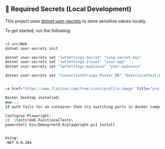 ## 🔐 Required Secrets (Local Development)

This project uses [dotnet user-secrets](https://learn.microsoft.com/en-us/aspnet/core/security/app-secrets) to store sensitive values locally.

To get started, run the following:

```bash

cd src/Web
dotnet user-secrets init

dotnet user-secrets set "JwtSettings:Secret" "long-secret-key"
dotnet user-secrets set "JwtSettings:Issuer" "your-app"
dotnet user-secrets set "JwtSettings:Audience" "your-audience"

dotnet user-secrets set "ConnectionStrings:Poster_DB" "Host=localhost;Port=5432;Database=Poster_DB;Username=postgres;Password=postgres"


<a href="https://www.flaticon.com/free-icons/profile-image" title="profile-image icons">Profile-image icons created by Md Tanvirul Haque - Flaticon</a>

Docker Desktop installed:
www...
if auth fails for an container then try switching ports in docker compose and connection string

Configrue Playwright:
cd .\tests\Web.FunctionalTests\
powershell bin/Debug/net9.0/playwright.ps1 install


Using:
.NET 9.0.304
